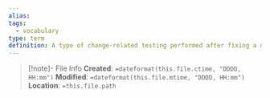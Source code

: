 ```yaml
---
alias: 
tags:
  - vocabulary
type: term
definition: A type of change-related testing performed after fixing a defect to confirm that a failure caused by that defect does not reoccur.
---
```

> [!note]- File Info
> **Created**:  `=dateformat(this.file.ctime, "DDDD, HH:mm")`
> **Modified**: `=dateformat(this.file.mtime, "DDDD, HH:mm")` 
> **Location**: `=this.file.path`